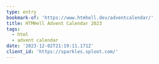 ```yaml
---
type: entry
bookmark-of: 'https://www.htmhell.dev/adventcalendar/'
title: HTMHell Advent Calendar 2023
tags:
  - html
  - advent calendar
date: '2023-12-02T21:19:11.171Z'
client_id: 'https://sparkles.sploot.com/'
---
```


